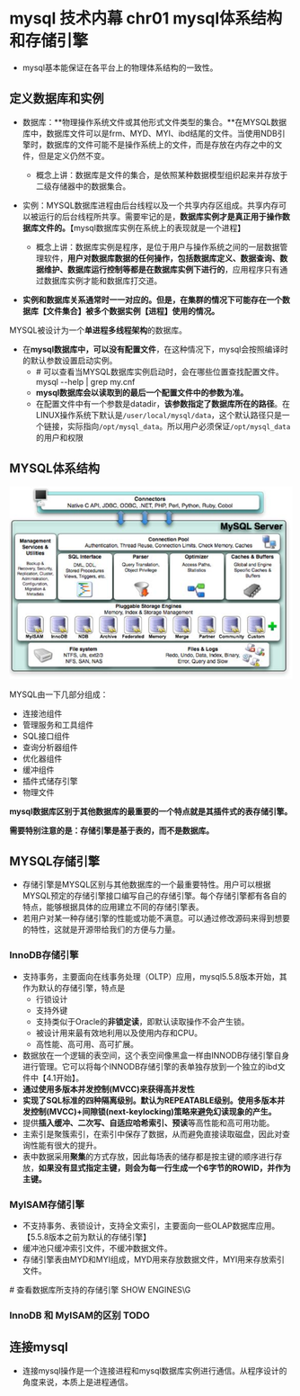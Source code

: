 ﻿# mysql 技术内幕 chr01 mysql体系结构和存储引擎

* mysql基本能保证在各平台上的物理体系结构的一致性。



## 定义数据库和实例

* 数据库：**物理操作系统文件或其他形式文件类型的集合。**在MYSQL数据库中，数据库文件可以是frm、MYD、MYI、ibd结尾的文件。当使用NDB引擎时，数据库的文件可能不是操作系统上的文件，而是存放在内存之中的文件，但是定义仍然不变。
  * 概念上讲：数据库是文件的集合，是依照某种数据模型组织起来并存放于二级存储器中的数据集合。
* 实例：MYSQL数据库进程由后台线程以及一个共享内存区组成。共享内存可以被运行的后台线程所共享。需要牢记的是，**数据库实例才是真正用于操作数据库文件的。**【mysql数据库实例在系统上的表现就是一个进程】
  * 概念上讲：数据库实例是程序，是位于用户与操作系统之间的一层数据管理软件，**用户对数据库数据的任何操作，包括数据库定义、数据查询、数据维护、数据库运行控制等都是在数据库实例下进行的**，应用程序只有通过数据库实例才能和数据库打交道。

* **实例和数据库关系通常时一一对应的。但是，在集群的情况下可能存在一个数据库【文件集合】被多个数据实例【进程】使用的情况。**

MYSQL被设计为一个**单进程多线程架构**的数据库。

* 在**mysql数据库中，可以没有配置文件**，在这种情况下，mysql会按照编译时的默认参数设置启动实例。
  * \# 可以查看当MYSQL数据库实例启动时，会在哪些位置查找配置文件。 mysql --help | grep my.cnf
  * **mysql数据库会以读取到的最后一个配置文件中的参数为准。**
  * 在配置文件中有一个参数是datadir，**该参数指定了数据库所在的路径**。在LINUX操作系统下默认是`/user/local/mysql/data`，这个默认路径只是一个链接，实际指向`/opt/mysql_data`。所以用户必须保证`/opt/mysql_data`的用户和权限



## MYSQL体系结构

![image-20211009164001424](../img/image-20211009164001424.png)

 MYSQL由一下几部分组成：

- 连接池组件
- 管理服务和工具组件
- SQL接口组件
- 查询分析器组件
- 优化器组件
- 缓冲组件
- 插件式储存引擎
- 物理文件

**mysql数据库区别于其他数据库的最重要的一个特点就是其插件式的表存储引擎。**

**需要特别注意的是：存储引擎是基于表的，而不是数据库。**



## MYSQL存储引擎

* 存储引擎是MYSQL区别与其他数据库的一个最重要特性。用户可以根据MYSQL预定的存储引擎接口编写自己的存储引擎。每个存储引擎都有各自的特点，能够根据具体的应用建立不同的存储引擎表。
* 若用户对某一种存储引擎的性能或功能不满意。可以通过修改源码来得到想要的特性，这就是开源带给我们的方便与力量。

### InnoDB存储引擎

* 支持事务，主要面向在线事务处理（OLTP）应用，mysql5.5.8版本开始，其作为默认的存储引擎，特点是
  * 行锁设计
  * 支持外键
  * 支持类似于Oracle的**非锁定读**，即默认读取操作不会产生锁。
  * 被设计用来最有效地利用以及使用内存和CPU。
  * 高性能、高可用、高可扩展。
* 数据放在一个逻辑的表空间，这个表空间像黑盒一样由INNODB存储引擎自身进行管理。它可以将每个INNODB存储引擎的表单独存放到一个独立的ibd文件中【4.1开始】。
* **通过使用多版本并发控制(MVCC)来获得高并发性**
* **实现了SQL标准的四种隔离级别。默认为REPEATABLE级别。使用多版本并发控制(MVCC)+间隙锁(next-keylocking)策略来避免幻读现象的产生。**
* 提供**插入缓冲、二次写、自适应哈希索引、预读**等高性能和高可用功能。
* 主索引是聚簇索引，在索引中保存了数据，从而避免直接读取磁盘，因此对查询性能有很大的提升。
* 表中数据采用**聚集**的方式存放，因此每场表的储存都是按主键的顺序进行存放，**如果没有显式指定主键，则会为每一行生成一个6字节的ROWID，并作为主键。**



### MyISAM存储引擎

* 不支持事务、表锁设计，支持全文索引，主要面向一些OLAP数据库应用。【5.5.8版本之前为默认的存储引擎】
* 缓冲池只缓冲索引文件，不缓冲数据文件。
* 存储引擎表由MYD和MYI组成，MYD用来存放数据文件，MYI用来存放索引文件。

\# 查看数据库所支持的存储引擎 SHOW ENGINES\G



### InnoDB 和 MyISAM的区别 TODO



## 连接mysql

* 连接mysql操作是一个连接进程和mysql数据库实例进行通信。从程序设计的角度来说，本质上是进程通信。
